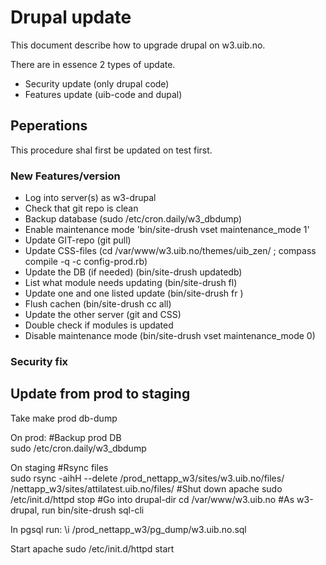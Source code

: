 # Drupal update
This document describe how to upgrade drupal on w3.uib.no.

There are in essence 2 types of update.
* Security update (only drupal code)
* Features update (uib-code and dupal)

## Peperations

This procedure shal first be updated on test first.

### New Features/version

* Log into server(s) as w3-drupal
* Check that git repo is clean
* Backup database
  (sudo /etc/cron.daily/w3_dbdump)
* Enable maintenance mode
  'bin/site-drush vset maintenance_mode 1'
* Update GIT-repo
  (git pull)
* Update CSS-files 
  (cd /var/www/w3.uib.no/themes/uib_zen/ ; 
  compass compile -q -c config-prod.rb)
* Update the DB (if needed)
  (bin/site-drush updatedb)
* List what module needs updating
  (bin/site-drush fl)
* Update one and one listed update
  (bin/site-drush fr <name>)
* Flush cachen
  (bin/site-drush cc all)
* Update the other server (git and CSS)
* Double check if modules is updated
* Disable maintenance mode
  (bin/site-drush vset maintenance_mode 0)

### Security fix

## Update from prod to staging ##

Take make prod db-dump

On prod:
  #Backup prod DB   
  sudo  /etc/cron.daily/w3_dbdump

On staging
  #Rsync files  
  sudo rsync -aihH --delete /prod_nettapp_w3/sites/w3.uib.no/files/  /nettapp_w3/sites/attilatest.uib.no/files/
  #Shut down apache 
  sudo /etc/init.d/httpd stop
  #Go into drupal-dir
  cd /var/www/w3.uib.no
  #As w3-drupal, run
  bin/site-drush sql-cli

In pgsql run:
  \i /prod_nettapp_w3/pg_dump/w3.uib.no.sql

Start apache
  sudo /etc/init.d/httpd start
